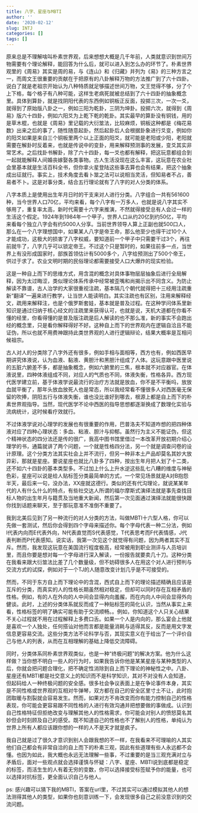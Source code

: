 ```yaml
---
title: 八字、星座与MBTI
author: ''
date: '2020-02-12'
slug: INTJ
categories: []
tags: []
---
```


原来总是不理解啥叫朴素世界观，后来想想大概是几千年前，人类就意识到世间万物需要有个理论解释，能回答为什么后，就可以进入到怎么办的环节了。朴素世界观里的《周易》其实是周的易，与《连山》和《归藏》并列为《易》的三种方言之一，而周文王很重要的贡献在于把原有的八卦解释万物的方法推广到了六十四卦。说白了就是老祖宗开始认为八种特质就足够描述世间万物，文王觉得不够，分了个上下格，每个格子有八种可能，这样生老病死就被总结到了六十四卦的抽象概念里。具体到算卦，就是找阴阳代表的东西例如铜板正反面，投掷三次，一次一爻，就得到了原始版八卦之一，例如三阳为乾卦，三阴为坤卦。投掷六次，就得到《周易》版六十四卦，例如六阳爻为上乾下乾的乾卦。其实最早的算卦没有铜钱，用的是草木棍，也就是《周易》里记载的大衍筮法，比较麻烦，铜板这种都是《梅花易数》出来之后的事了，随性随意起卦。然后起卦后人会根据卦象进行爻变，例如你的阳爻如果是来自三个铜板里两个以上正面的阳爻，就可能是老阳或少阳，老阳就需要在解卦时反着来，也就是传说中的变卦，用来解释预测事的发展，变爻其实非常艺术。之后找卦书解卦，除了六十四卦，每一爻也都有解释，把这玩意都组合到一起就能解释人间婚丧嫁娶各类事物。古人生活没现在这么丰富，这玩意在农业社会里基本就是生活百科全书，但你拿火星登陆这些事去算也会有结果，把这个抽象成出征就行。事实上，技术角度去看卜筮之法可以说相当灵活，但知易者不占，善易者不卜。这是对事分类，结合五行理论就有了八字的对人分类的体系。

八字本质上是使用出生年月日时的干支来对人进行分类。八字组合一共有561600种，当今世界人口70亿，平均来看，每个八字有一万多人，也就是说八字其实不够用了，重复率太高，新时代需要十六字来推演，不然就得接受总有人会过一样的生活这个假定。1924年到1984年一个甲子，世界人口从约20亿到约50亿，平均来看每个独立八字会有约5000人分享。当前世界领导人算上正副也就500口人，那么在一个八字理想国中，如果某人八字是帝王命，那么他至少也得干过10个人才能成功，这极大的损害了八字权威，要知道前一个甲子中只需要干过3个，再往前就牛了，八字几乎可以锁定帝王。不过这个只是暂时的，如果往前多一点，当世界上有没形成国家时，部族首领估计有5000多个，八字给预测出了500个帝王，供过于求了。农业文明时期的民俗理论都需要接受人口大爆炸的现实检验。

这是一种自上而下的思维方式，用含混的概念对具体事物层层抽象后进行全局解释，因为太过晦涩，类似理论体系传承中经常被歪嘴和尚揭示出不同含义。为防止解读不靠谱，古人治学的大家很重视注疏，基本隔几个朝代就得把十三经用注疏重新“翻译”一遍来进行教学，让当世人能读明白。其实注疏也有区别，注用来解释经文，疏用来解释注，也是个俄罗斯套娃，基本就是普及过程。在这种学问体系里新知识是通过归纳于核心经文的注疏里来获得认可，也就是说，天机大道都在你看不懂的经里，你看得懂的是普及版注疏是后人解读的也不那么准，新的事实不会跑出经的概念里，只是看你解释得好不好。这种自上而下的世界观内在逻辑自洽且不能证伪，所以也就不用费神跟持此类世界观的人进行逻辑辩论，结果大概率是互相问候祖宗。

古人对人的分类除了八字外还有很多，例如手相与面相等，西方也有，例如西医早期讲究体液说，认为血液、黏液、黄胆汁和黑胆汁组成了人体。这玩意跟中医里说的五脏六腑差不多，都是抽象概念，例如六腑里的三焦，根本就不对应器官。在体液说里，四种体液组成不同，对应人的气质也不同，体液失衡，性格各异。西方现代医学建立前，基于体液学说最流行的治疗方法就是放血，你不是不平衡吗，放放血就平衡了，那年头放血放死人也是常态，所以我经常看不懂很多人对西医毫无保留的吹捧，阴阳五行与体液失衡，谁也没比谁好到哪去，根源上都是自上而下的朴素世界观指导。当然，现代医学不论中西医的指导思想都逐渐换成了数理化实验与流病统计，这时候看疗效就行。

不过体液学说对心理学的发展也有很重要的作用，巴普洛夫不知道咋想的把四种体液对应了四种心理状态：多血、粘液、胆汁与抑郁。虽然行为主义不能证伪，但这个精神状态的四分法还是传的很广，我高中图书馆里借过一本改革开放初期介绍心理学的书，通篇就讲了两个问题，一个就是性格四分法，另一个就是调查问卷的设计原理。这个分类方法其实社会上并不流行，但另一种非本土产品却莫名其妙大放异彩，那就是星座。要说星座也就比八卦多了四种，按出生年月把人划了十二类，还不如六十四卦的基本类型多。不过加上什么上升水逆这些乱七八糟的维度与神秘色彩，星座可以说是给人贴标签分类最简单的方式，一个常见场景就是A对B抱怨半天，最后来一句，没办法，XX座就这德行。类似的还有代沟理论，就说某某年代的人有什么什么的特点，有些社交达人所谓的福尔摩斯式演绎法就是事先查找目标人物的出生年月与籍贯及当地重大新闻，然后第一次见面通过演绎法就能很快跟你找到话题来聊天，至于那玩意准不准倒不重要了。

我到北美后见到了另一种流行的对人分类的方法，叫做MBTI十六型人格，你可以先做一套测试，然后你会得到四个字母来描述你。每个字母代表一种二分法，例如I代表内向而E代表外向，N代表直觉而S代表感觉，T代表思考而F代表情感，J代表判断而P代表感知。说实话，我第一次见这个就觉得有问题，因为两者其实不互斥。然而，我发现这玩意在美国流行程度极高，经常被用到职业测评与人员培训里，而且你要是想对每一个字母进行深入解读，一份报告就要卖几十刀。这种分类在我看来跟大衍筮法比差了几个数量级，但不妨碍很多人在用这个对人进行预判与交流方式的试探，例如对于一个TJ的人随意改变计划几乎是不可接受的。

然而，不同于东方自上而下理论中的含混，西式自上而下的理论描述精确且应该是互斥的分类，而真实的人的性格长期虽然相对稳定，但却可以同时存在互相矛盾的性格。例如，有的人在外向的人中间会显得内向羞赧，而在内向人中间会显得外向健谈。此时，上述的分类体系就反而成了一种贴标签的简化认识，当然从事实上来看，性格标签的明了确实可能有助于交流顺畅。。例如，你知道这个人只关心结果不关心过程就不用在过程解释上多费口舌。如果一个人是内向的，那么宴会上他就是喜欢一个人独处，任何搭讪对他而言都是能量消耗与适得其反，反而是用文字发信息更容易交流。这些分类方法不论科学与否，其现实意义在于给出了一个评价自己与他人的列表，从而在互相理解的基础上降低交流障碍。

同时，分类体系同朴素世界观类似，也是一种“终极问题”的解决方案。他为什么这样做？当你想不明白一些人的行为时，如果我告诉你他是某某星座与某种类型的人后，你就会把问题合理化，把不确定性消除到自上而下理论的神秘性之中。八卦、星座还有MBTI都是社交意义上的知识而不是科学知识，其对不对没有人会知道，但起码给人一种终极问题的安全感。很多社会争议表面上是在争论事件本身，其实是不同性格或世界观的互相对牛弹琴，双方都在自己的安全区里寸土不让，此时抱团取暖与割裂就会容易发生。然而，如果对方不肯改变而你有能力控制自己的性格表现，你可能会更容易跟不同性格的人进行有效沟通并把想要做的事做成。认识到自己性格特征但拒绝改变与理解其他人的性格需求，你可能会对别人的愤怒莫名其妙但会时刻顾及自己的感受。既不知道自己的性格也不了解别人的性格，单纯认为世界上所有人都应该跟你想的一样的人不是天才就是疯子。

我自己就是过了很久才意识到别人会跟我想的不一样，在我看来不可理喻的人其实他们自己都会有非常自洽的自上而下的朴素三观，因此有些道理有些人永远都不会懂。也因为如此，我大概也永远无法理解一些事，不过重要的是当三观充满对立与矛盾后，面对一些观点就会选择谨慎与怀疑：八字、星座、MBTI说到底都是稳定的标签，而活生生的人有着无穷的变数，你可以选择接受标签赋予你的能量，也可以选择对抗标签，更全面认识自己与他人。

ps: 感兴趣可以猜下我的MBTI，答案在url里，不过其实可以通过模拟其他人的想法测得其他人的类型，如果你也刻意训练一下，会发现很多自己之前没意识到的交流问题。
